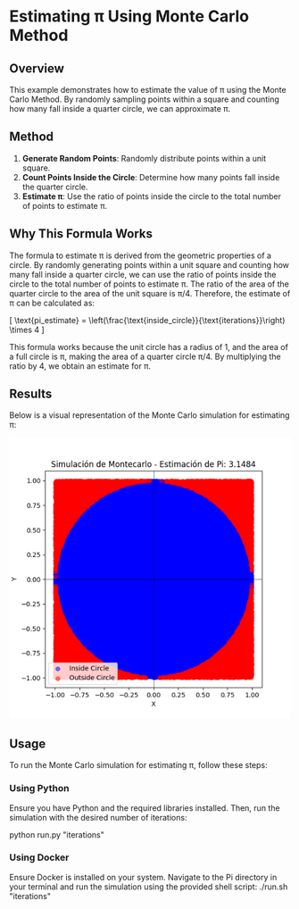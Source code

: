 # Estimating π Using Monte Carlo Method

## Overview

This example demonstrates how to estimate the value of π using the Monte Carlo Method. By randomly sampling points within a square and counting how many fall inside a quarter circle, we can approximate π.

## Method

1. **Generate Random Points**: Randomly distribute points within a unit square.
2. **Count Points Inside the Circle**: Determine how many points fall inside the quarter circle.
3. **Estimate π**: Use the ratio of points inside the circle to the total number of points to estimate π.

## Why This Formula Works

The formula to estimate π is derived from the geometric properties of a circle. By randomly generating points within a unit square and counting how many fall inside a quarter circle, we can use the ratio of points inside the circle to the total number of points to estimate π. The ratio of the area of the quarter circle to the area of the unit square is π/4. Therefore, the estimate of π can be calculated as:

\[ \text{pi\_estimate} = \left(\frac{\text{inside\_circle}}{\text{iterations}}\right) \times 4 \]

This formula works because the unit circle has a radius of 1, and the area of a full circle is π, making the area of a quarter circle π/4. By multiplying the ratio by 4, we obtain an estimate for π.

## Results

Below is a visual representation of the Monte Carlo simulation for estimating π:

![Monte Carlo Simulation Demo](../Assets/Pi_plot.png)

## Usage

To run the Monte Carlo simulation for estimating π, follow these steps:

### Using Python

Ensure you have Python and the required libraries installed. Then, run the simulation with the desired number of iterations:

python run.py "iterations"

### Using Docker
Ensure Docker is installed on your system. Navigate to the Pi directory in your terminal and run the simulation using the provided shell script:
./run.sh "iterations"
